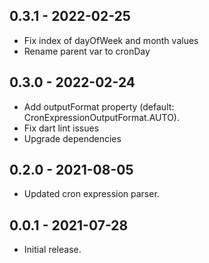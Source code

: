 ## 0.3.1 - 2022-02-25

* Fix index of dayOfWeek and month values
* Rename parent var to cronDay

## 0.3.0 - 2022-02-24

* Add outputFormat property (default: CronExpressionOutputFormat.AUTO).
* Fix dart lint issues
* Upgrade dependencies

## 0.2.0 - 2021-08-05

* Updated cron expression parser.

## 0.0.1 - 2021-07-28

* Initial release.
